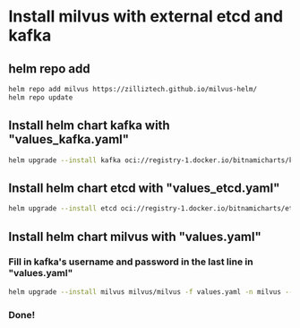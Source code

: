 # Install milvus with external etcd and kafka

## helm repo add
```bash
helm repo add milvus https://zilliztech.github.io/milvus-helm/
helm repo update
```

## Install helm chart kafka with "values_kafka.yaml"
```bash
helm upgrade --install kafka oci://registry-1.docker.io/bitnamicharts/kafka -f values_kafka.yaml -n kafka --create-namespace
```

## Install helm chart etcd with "values_etcd.yaml"
```bash
helm upgrade --install etcd oci://registry-1.docker.io/bitnamicharts/etcd -f values_etcd.yaml -n etcd --create-namespace
```

## Install helm chart milvus with "values.yaml"
### Fill in kafka's username and password in the last line in "values.yaml"
```bash
helm upgrade --install milvus milvus/milvus -f values.yaml -n milvus --create-namespace
```

### Done!
